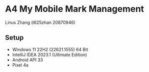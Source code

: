 # A4 My Mobile Mark Management
Linus Zhang (l625zhan 20870946)

## Setup
* Windows 11 22H2 (22621.1555) 64 Bit
* IntelliJ IDEA 2023.1 (Ultimate Edition)
* Android API 33
* Pixel 4a